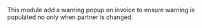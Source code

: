 This module add a warning popup on invoice to ensure warning is
populated no only when partner is changed.
